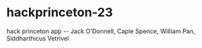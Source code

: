 # hackprinceton-23
hack princeton app -- Jack O'Donnell, Caple Spence, William Pan, Siddharthicus Vetrivel
